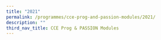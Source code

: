 ```yaml
---
title: "2021"
permalink: /programmes/cce-prog-and-passion-modules/2021/
description: ""
third_nav_title: CCE Prog & PASSION Modules
---
```

